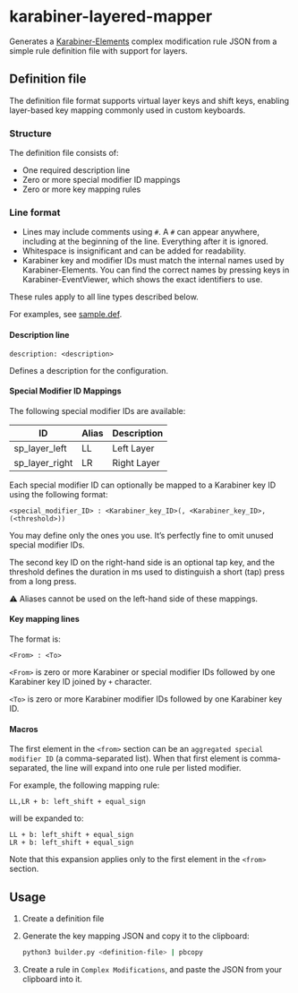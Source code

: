 # karabiner-layered-mapper
Generates a [Karabiner-Elements](https://karabiner-elements.pqrs.org/) complex modification rule JSON from a simple rule definition file with support for layers.

## Definition file
The definition file format supports virtual layer keys and shift keys, enabling layer-based key mapping commonly used in custom keyboards.

### Structure
The definition file consists of:

- One required description line
- Zero or more special modifier ID mappings
- Zero or more key mapping rules

### Line format

- Lines may include comments using `#`. A `#` can appear anywhere, including at the beginning of the line. Everything after it is ignored.
- Whitespace is insignificant and can be added for readability.
- Karabiner key and modifier IDs must match the internal names used by Karabiner-Elements. You can find the correct names by pressing keys in Karabiner-EventViewer, which shows the exact identifiers to use.

These rules apply to all line types described below.

For examples, see [sample.def](https://github.com/exfinen/karabiner-layered-mapper/blob/main/sample.def).

#### Description line

```
description: <description>
```

Defines a description for the configuration.

#### Special Modifier ID Mappings

The following special modifier IDs are available:

| ID             | Alias | Description |
|----------------|----|------------|
| sp_layer_left  | LL | Left Layer |
| sp_layer_right | LR | Right Layer |

Each special modifier ID can optionally be mapped to a Karabiner key ID using the following format:

```
<special_modifier_ID> : <Karabiner_key_ID>(, <Karabiner_key_ID>, (<threshold>))
```

You may define only the ones you use. It’s perfectly fine to omit unused special modifier IDs.

The second key ID on the right-hand side is an optional tap key, and the threshold defines the duration in ms used to distinguish a short (tap) press from a long press.

⚠️  Aliases cannot be used on the left-hand side of these mappings.

#### Key mapping lines

The format is:

```
<From> : <To>
```

`<From>` is zero or more Karabiner or special modifier IDs followed by one Karabiner key ID joined by `+` character.

`<To>` is zero or more Karabiner modifier IDs followed by one Karabiner key ID.

#### Macros
The first element in the `<from>` section can be an `aggregated special modifier ID` (a comma-separated list). When that first element is comma-separated, the line will expand into one rule per listed modifier.

For example, the following mapping rule:

``` 
LL,LR + b: left_shift + equal_sign
```

will be expanded to:

```
LL + b: left_shift + equal_sign
LR + b: left_shift + equal_sign
```

Note that this expansion applies only to the first element in the `<from>` section.

## Usage
1. Create a definition file

2. Generate the key mapping JSON and copy it to the clipboard:

   ```bash
   python3 builder.py <definition-file> | pbcopy
   ```

3. Create a rule in `Complex Modifications`, and paste the JSON from your clipboard into it.

